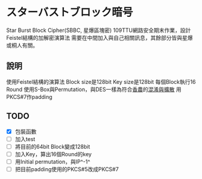 # スターバストブロック暗号

Star Burst Block Cipher(SBBC, 星爆區塊密)
109TTU網路安全期末作業，設計Feistel結構的加解密演算法
需要在中間加入與自己相關訊息，其餘部分皆與星爆或桐人有關。

## 說明

使用Feistel結構的演算法
Block size是128bit
Key size是128bit
每個Block執行16 Round
使用S-Box與Permutation，與DES一樣為符合[香農](https://zh.wikipedia.org/wiki/克劳德·香农)的[混淆與擴散](https://zh.wikipedia.org/wiki/混淆與擴散)
用PKCS#7作padding

## TODO
- [x] 包裝函數
- [ ] 加入test
- [ ] 將目前的64bit Block變成128bit
- [ ] 加入Key，算出16個Round的key
- [ ] 用Initial permutation，與IP^-1^
- [ ] 把目前padding使用的PKCS#5改成PKCS#7